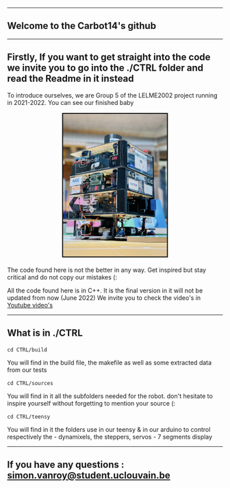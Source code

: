 ----------------------------
Welcome to the Carbot14's github
----------------------------

----------------------------
Firstly, If you want to get straight into the code we invite you to go into the ./CTRL folder and read the Readme in it instead
-----------------------------

To introduce ourselves, we are Group 5 of the LELME2002 project running in 2021-2022. You can see our finished baby

<p align="center">
	<img src="carbot14.png" alt="Employee data" title="Employee Data title" width="50%" height="50%" center>
</p>

The code found here is not the better in any way. Get inspired but stay critical and do not copy our mistakes (:

All the code found here is in C++. It is the final version in it will not be updated from now (June 2022)
We invite you to check the video's in [Youtube video's](www.google.com)

-----------------------------
What is in ./CTRL
-----------------------------

	cd CTRL/build
You will find in the build file, the makefile as well as some extracted data from our tests

	cd CTRL/sources
You will find in it all the subfolders needed for the robot. don't hesitate to inspire yourself without forgetting to mention your source (:

	cd CTRL/teensy
You will find in it the folders use in our teensy & in our arduino to control respectively the 
	- dynamixels, the steppers, servos 
	- 7 segments display 


-----------------------------
If you have any questions :
	simon.vanroy@student.uclouvain.be
-----------------------------
